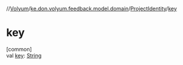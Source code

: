 //[Volyum](../../../index.md)/[ke.don.volyum.feedback.model.domain](../index.md)/[ProjectIdentity](index.md)/[key](key.md)

# key

[common]\
val [key](key.md): [String](https://kotlinlang.org/api/core/kotlin-stdlib/kotlin/-string/index.html)